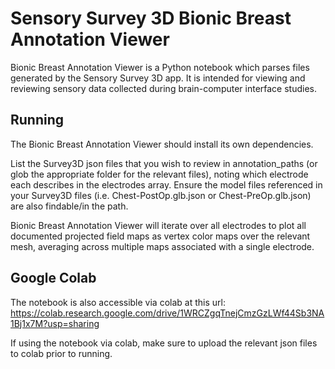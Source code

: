 # Sensory Survey 3D Bionic Breast Annotation Viewer

Bionic Breast Annotation Viewer is a Python notebook which parses files generated by the Sensory Survey 3D app. It is intended for viewing and reviewing sensory data collected during brain-computer interface studies.

## Running

The Bionic Breast Annotation Viewer should install its own dependencies.

List the Survey3D json files that you wish to review in annotation_paths (or glob the appropriate folder for the relevant files), noting which electrode each describes in the electrodes array. Ensure the model files referenced in your Survey3D files (i.e. Chest-PostOp.glb.json or Chest-PreOp.glb.json) are also findable/in the path.

Bionic Breast Annotation Viewer will iterate over all electrodes to plot all documented projected field maps as vertex color maps over the relevant mesh, averaging across multiple maps associated with a single electrode.

## Google Colab

The notebook is also accessible via colab at this url: https://colab.research.google.com/drive/1WRCZgqTnejCmzGzLWf44Sb3NA1Bj1x7M?usp=sharing

If using the notebook via colab, make sure to upload the relevant json files to colab prior to running.
